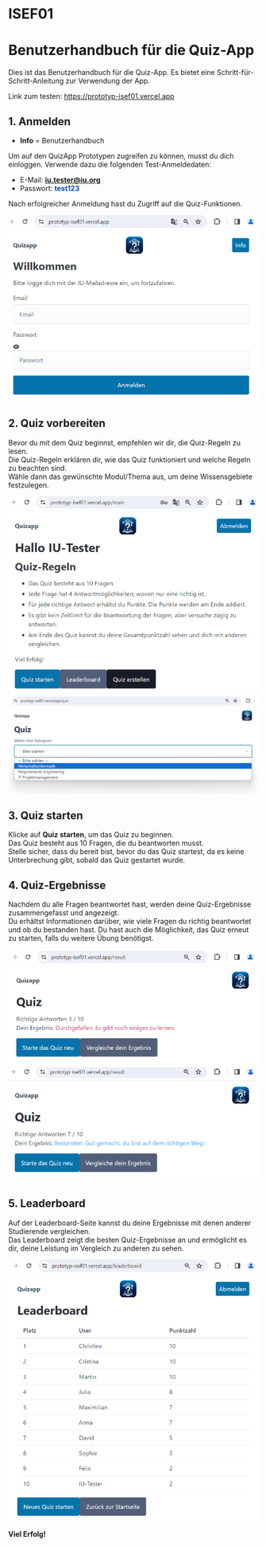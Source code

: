# ISEF01
# Benutzerhandbuch für die Quiz-App

Dies ist das Benutzerhandbuch für die Quiz-App. Es bietet eine Schritt-für-Schritt-Anleitung zur Verwendung der App.

Link zum testen: https://prototyp-isef01.vercel.app


## 1. Anmelden
- <strong >Info</strong> = Benutzerhandbuch
  
Um auf den QuizApp Prototypen zugreifen zu können, musst du dich einloggen. Verwende dazu die folgenden Test-Anmeldedaten:

- E-Mail: <strong style="color:#004eb5">iu.tester@iu.org</strong>
- Passwort: <strong style="color:#004eb5">test123</strong>

Nach erfolgreicher Anmeldung hast du Zugriff auf die Quiz-Funktionen.

![QuizApp login](client/public/quiz_anmelden.png)


## 2. Quiz vorbereiten
Bevor du mit dem Quiz beginnst, empfehlen wir dir, die Quiz-Regeln zu lesen. <br/>
Die Quiz-Regeln erklären dir, wie das Quiz funktioniert und welche Regeln zu beachten sind. <br/>
Wähle dann das gewünschte Modul/Thema aus, um deine Wissensgebiete festzulegen.

![Quiz vorbereiten](client/public/quiz_user-regeln.png)
![Quiz starten](client/public/quiz_module.png)

## 3. Quiz starten

Klicke auf <strong>Quiz starten</strong>, um das Quiz zu beginnen.<br/>
Das Quiz besteht aus 10 Fragen, die du beantworten musst.<br/>
Stelle sicher, dass du bereit bist, bevor du das Quiz startest, da es keine Unterbrechung gibt, sobald das Quiz gestartet wurde.

## 4. Quiz-Ergebnisse

Nachdem du alle Fragen beantwortet hast, werden deine Quiz-Ergebnisse zusammengefasst und angezeigt.<br/>
Du erhältst Informationen darüber, wie viele Fragen du richtig beantwortet und ob du bestanden hast.
Du hast auch die Möglichkeit, das Quiz erneut zu starten, falls du weitere Übung benötigst.

![Quiz-Ergebnisse](client/public/quiz_ergebnis_nichtBestanden.png)
![Quiz-Ergebnisse](client/public/quiz_ergebnis_Bestanden.png)

## 5. Leaderboard

Auf der Leaderboard-Seite kannst du deine Ergebnisse mit denen anderer Studierende vergleichen.<br/>
Das Leaderboard zeigt die besten Quiz-Ergebnisse an und ermöglicht es dir, deine Leistung im Vergleich zu anderen zu sehen.<br/>

![Leaderboard](client/public/quiz_leaderboard.png)

<strong>Viel Erfolg!</strong>